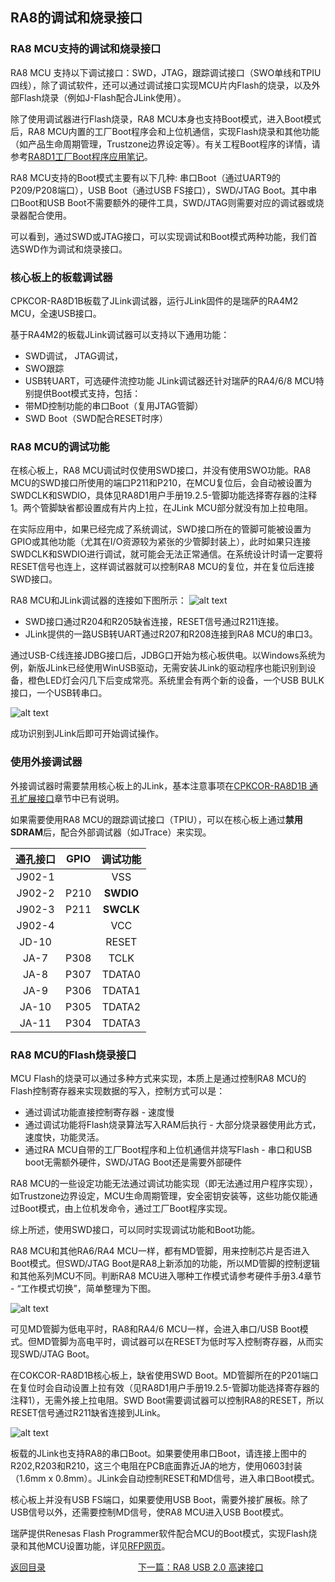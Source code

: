 ## RA8的调试和烧录接口

### RA8 MCU支持的调试和烧录接口

RA8 MCU 支持以下调试接口：SWD，JTAG，跟踪调试接口（SWO单线和TPIU四线），除了调试软件，还可以通过调试接口实现MCU片内Flash的烧录，以及外部Flash烧录（例如J-Flash配合JLink使用）。

除了使用调试器进行Flash烧录，RA8 MCU本身也支持Boot模式，进入Boot模式后，RA8 MCU内置的工厂Boot程序会和上位机通信，实现Flash烧录和其他功能（如产品生命周期管理，Trustzone边界设定等）。有关工程Boot程序的详情，请参考[RA8D1工厂Boot程序应用笔记](https://www.renesas.cn/cn/zh/document/apn/renesas-boot-firmware-ra8d1-mcu-group)。

RA8 MCU支持的Boot模式主要有以下几种: 串口Boot（通过UART9的P209/P208端口），USB Boot（通过USB FS接口），SWD/JTAG Boot。其中串口Boot和USB Boot不需要额外的硬件工具，SWD/JTAG则需要对应的调试器或烧录器配合使用。

可以看到，通过SWD或JTAG接口，可以实现调试和Boot模式两种功能，我们首选SWD作为调试和烧录接口。

### 核心板上的板载调试器

CPKCOR-RA8D1B板载了JLink调试器，运行JLink固件的是瑞萨的RA4M2 MCU，全速USB接口。

基于RA4M2的板载JLink调试器可以支持以下通用功能：
- SWD调试， JTAG调试， 
- SWO跟踪
- USB转UART，可选硬件流控功能
JLink调试器还针对瑞萨的RA4/6/8 MCU特别提供Boot模式支持，包括：
- 带MD控制功能的串口Boot（复用JTAG管脚）
- SWD Boot（SWD配合RESET时序）

### RA8 MCU的调试功能

在核心板上，RA8 MCU调试时仅使用SWD接口，并没有使用SWO功能。RA8 MCU的SWD接口所使用的端口P211和P210，在MCU复位后，会自动被设置为SWDCLK和SWDIO，具体见RA8D1用户手册19.2.5-管脚功能选择寄存器的注释1。两个管脚缺省都设置成有片内上拉，在JLink MCU部分就没有加上拉电阻。

在实际应用中，如果已经完成了系统调试，SWD接口所在的管脚可能被设置为GPIO或其他功能（尤其在I/O资源较为紧张的少管脚封装上），此时如果只连接SWDCLK和SWDIO进行调试，就可能会无法正常通信。在系统设计时请一定要将RESET信号也连上，这样调试器就可以控制RA8 MCU的复位，并在复位后连接SWD接口。

RA8 MCU和JLink调试器的连接如下图所示：
![alt text](images/06_debug/image.png)

- SWD接口通过R204和R205缺省连接，RESET信号通过R211连接。
- JLink提供的一路USB转UART通过R207和R208连接到RA8 MCU的串口3。

通过USB-C线连接JDBG接口后，JDBG口开始为核心板供电。以Windows系统为例，新版JLink已经使用WinUSB驱动，无需安装JLink的驱动程序也能识别到设备，橙色LED灯会闪几下后变成常亮。系统里会有两个新的设备，一个USB BULK接口，一个USB转串口。

![alt text](images/06_debug/image-2.png)

成功识别到JLink后即可开始调试操作。

### 使用外接调试器

外接调试器时需要禁用核心板上的JLink，基本注意事项在[CPKCOR-RA8D1B 通孔扩展接口](04_th_expansion.md)章节中已有说明。

如果需要使用RA8 MCU的跟踪调试接口（TPIU），可以在核心板上通过**禁用SDRAM**后，配合外部调试器（如JTrace）来实现。

| 通孔接口 | GPIO | 调试功能  |
| :------: | :--: | :-------: |
|  J902-1  |      |    VSS    |
|  J902-2  | P210 | **SWDIO** |
|  J902-3  | P211 | **SWCLK** |
|  J902-4  |      |    VCC    |
|  JD-10   |      |   RESET   |
|   JA-7   | P308 |   TCLK    |
|   JA-8   | P307 |  TDATA0   |
|   JA-9   | P306 |  TDATA1   |
|  JA-10   | P305 |  TDATA2   |
|  JA-11   | P304 |  TDATA3   |

### RA8 MCU的Flash烧录接口

MCU Flash的烧录可以通过多种方式来实现，本质上是通过控制RA8 MCU的Flash控制寄存器来实现数据的写入，控制方式可以是：
- 通过调试功能直接控制寄存器 - 速度慢
- 通过调试功能将Flash烧录算法写入RAM后执行 - 大部分烧录器使用此方式，速度快，功能灵活。
- 通过RA MCU自带的工厂Boot程序和上位机通信并烧写Flash - 串口和USB boot无需额外硬件，SWD/JTAG Boot还是需要外部硬件

RA8 MCU的一些设定功能无法通过调试功能实现（即无法通过用户程序实现），如Trustzone边界设定，MCU生命周期管理，安全密钥安装等，这些功能仅能通过Boot模式，由上位机发命令，通过工厂Boot程序实现。

综上所述，使用SWD接口，可以同时实现调试功能和Boot功能。

RA8 MCU和其他RA6/RA4 MCU一样，都有MD管脚，用来控制芯片是否进入Boot模式。但SWD/JTAG Boot是RA8上新添加的功能，所以MD管脚的控制逻辑和其他系列MCU不同。判断RA8 MCU进入哪种工作模式请参考硬件手册3.4章节 - “工作模式切换”，简单整理为下图。

![alt text](images/06_debug/image-5.png)

可见MD管脚为低电平时，RA8和RA4/6 MCU一样，会进入串口/USB Boot模式。但MD管脚为高电平时，调试器可以在RESET为低时写入控制寄存器，从而实现SWD/JTAG Boot。

在COKCOR-RA8D1B核心板上，缺省使用SWD Boot。MD管脚所在的P201端口在复位时会自动设置上拉有效（见RA8D1用户手册19.2.5-管脚功能选择寄存器的注释1），无需外接上拉电阻。SWD Boot需要调试器可以控制RA8的RESET，所以RESET信号通过R211缺省连接到JLink。

![alt text](images/06_debug/image-4.png)

板载的JLink也支持RA8的串口Boot。如果要使用串口Boot，请连接上图中的R202,R203和R210，这三个电阻在PCB底面靠近JA的地方，使用0603封装（1.6mm x 0.8mm）。JLink会自动控制RESET和MD信号，进入串口Boot模式。

核心板上并没有USB FS端口，如果要使用USB Boot，需要外接扩展板。除了USB信号以外，还需要控制MD信号，使RA8 MCU进入USB Boot模式。

瑞萨提供Renesas Flash Programmer软件配合MCU的Boot模式，实现Flash烧录和其他MCU设置功能，详见[RFP网页](https://www.renesas.cn/cn/zh/software-tool/renesas-flash-programmer-programming-gui)。



[返回目录](01_overview.md)             [下一篇：RA8 USB 2.0 高速接口](07_usbhs.md)
